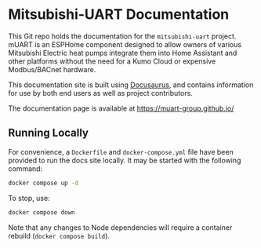# Mitsubishi-UART Documentation

This Git repo holds the documentation for the `mitsubishi-uart` project. mUART is an ESPHome component designed to
allow owners of various Mitsubishi Electric heat pumps integrate them into Home Assistant and other platforms without
the need for a Kumo Cloud or expensive Modbus/BACnet hardware.

This documentation site is built using [Docusaurus](https://docusaurus.io/), and contains information for use by both
end users as well as project contributors.

The documentation page is available at https://muart-group.github.io/

## Running Locally

For convenience, a `Dockerfile` and `docker-compose.yml` file have been provided to run the docs site locally. It
may be started with the following command:

```sh
docker compose up -d
```

To stop, use:

```sh
docker compose down
```

Note that any changes to Node dependencies will require a container rebuild (`docker compose build`).
